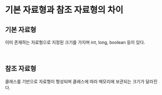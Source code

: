# 기본 자료형과 참조 자료형의 차이
## 기본 자료형
이미 존재하는 자료형으로 지정된 크기를 가지며 int, long, boolean 등이 있다.

<br>

## 참조 자료형
클래스를 기반으로 자료형이 형성되며 클래스에 따라 메모리에 보관되는 크기가 달라진다.

